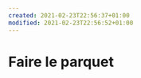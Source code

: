```yaml
---
created: 2021-02-23T22:56:37+01:00
modified: 2021-02-23T22:56:52+01:00
---
```


# Faire le parquet

